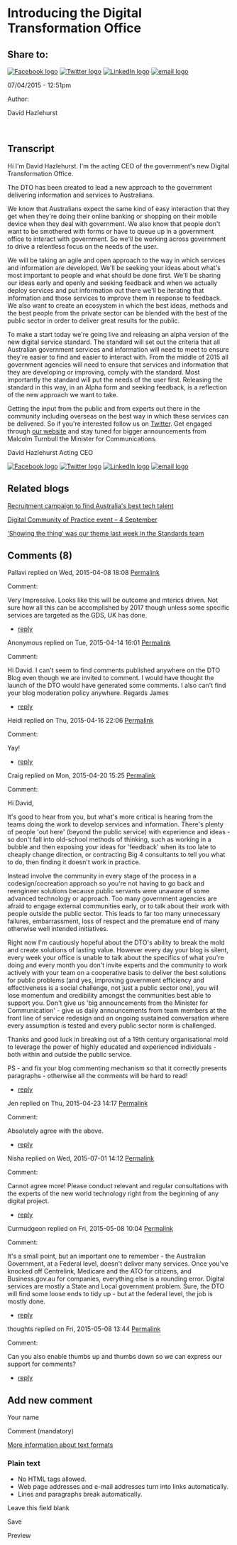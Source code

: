 Introducing the Digital Transformation Office
=============================================

Share to:
---------

[![Facebook logo](https://www.dto.gov.au/profiles/govcms/modules/features/govcms_share_links/images/facebook.png)](http://www.facebook.com/sharer.php?u=https%3A//www.dto.gov.au/blog/introducing-digital-transformation-office&t=Introducing%20the%20Digital%20Transformation%20Office "Share on Facebook") [![Twitter logo](https://www.dto.gov.au/profiles/govcms/modules/features/govcms_share_links/images/twitter.png)](http://twitter.com/share?url=https%3A//www.dto.gov.au/blog/introducing-digital-transformation-office&text=Introducing%20the%20Digital%20Transformation%20Office "Share this on Twitter") [![LinkedIn logo](https://www.dto.gov.au/profiles/govcms/modules/features/govcms_share_links/images/linkedin.png)](http://www.linkedin.com/shareArticle?mini=true&url=https%3A//www.dto.gov.au/blog/introducing-digital-transformation-office&title=Introducing%20the%20Digital%20Transformation%20Office&summary=%26nbsp%3BTranscriptHi%20I%27m%20David%20Hazlehurst.%20I%27m%20the%20acting%20CEO%20of%20the%20government%27s%20new%20Digital%20Transformation%20Office.The%20DTO%20has%20been%20created%20to%20lead%20a%20new%20approach%20to%20the%20government%20delivering%20information%20and%20services%20to%20Australians.%26nbsp%3B&source=Digital%20Transformation%20Office "Publish this post to LinkedIn") [![email logo](https://www.dto.gov.au/profiles/govcms/modules/features/govcms_share_links/images/email.png)](mailto:?subject=Introducing%20the%20Digital%20Transformation%20Office&body=https%3A//www.dto.gov.au/blog/introducing-digital-transformation-office "Share via email")

07/04/2015 - 12:51pm

Author: 

David Hazlehurst

 

Transcript
----------

Hi I'm David Hazlehurst. I'm the acting CEO of the government's new Digital Transformation Office.

The DTO has been created to lead a new approach to the government delivering information and services to Australians. 

We know that Australians expect the same kind of easy interaction that they get when they're doing their online banking or shopping on their mobile device when they deal with government. We also know that people don't want to be smothered with forms or have to queue up in a government office to interact with government. So we'll be working across government to drive a relentless focus on the needs of the user. 

We will be taking an agile and open approach to the way in which services and information are developed. We'll be seeking your ideas about what's most important to people and what should be done first. We'll be sharing our ideas early and openly and seeking feedback and when we actually deploy services and put information out there we'll be iterating that information and those services to improve them in response to feedback. We also want to create an ecosystem in which the best ideas, methods and the best people from the private sector can be blended with the best of the public sector in order to deliver great results for the public.

To make a start today we're going live and releasing an alpha version of the new digital service standard. The standard will set out the criteria that all Australian government services and information will need to meet to ensure they're easier to find and easier to interact with. From the middle of 2015 all government agencies will need to ensure that services and information that they are developing or improving, comply with the standard. Most importantly the standard will put the needs of the user first. Releasing the standard in this way, in an Alpha form and seeking feedback, is a reflection of the new approach we want to take. 

Getting the input from the public and from experts out there in the community including overseas on the best way in which these services can be delivered. So if you're interested follow us on [Twitter](https://twitter.com/ausdto). Get engaged through [our website](../index.html) and stay tuned for bigger announcements from Malcolm Turnbull the Minister for Communications.

David Hazlehurst
Acting CEO

[![Facebook logo](https://www.dto.gov.au/profiles/govcms/modules/features/govcms_share_links/images/facebook.png)](http://www.facebook.com/sharer.php?u=https%3A//www.dto.gov.au/blog/introducing-digital-transformation-office&t=Introducing%20the%20Digital%20Transformation%20Office "Share on Facebook") [![Twitter logo](https://www.dto.gov.au/profiles/govcms/modules/features/govcms_share_links/images/twitter.png)](http://twitter.com/share?url=https%3A//www.dto.gov.au/blog/introducing-digital-transformation-office&text=Introducing%20the%20Digital%20Transformation%20Office "Share this on Twitter") [![LinkedIn logo](https://www.dto.gov.au/profiles/govcms/modules/features/govcms_share_links/images/linkedin.png)](http://www.linkedin.com/shareArticle?mini=true&url=https%3A//www.dto.gov.au/blog/introducing-digital-transformation-office&title=Introducing%20the%20Digital%20Transformation%20Office&summary=%26nbsp%3BTranscriptHi%20I%27m%20David%20Hazlehurst.%20I%27m%20the%20acting%20CEO%20of%20the%20government%27s%20new%20Digital%20Transformation%20Office.The%20DTO%20has%20been%20created%20to%20lead%20a%20new%20approach%20to%20the%20government%20delivering%20information%20and%20services%20to%20Australians.%26nbsp%3B&source=Digital%20Transformation%20Office "Publish this post to LinkedIn") [![email logo](https://www.dto.gov.au/profiles/govcms/modules/features/govcms_share_links/images/email.png)](mailto:?subject=Introducing%20the%20Digital%20Transformation%20Office&body=https%3A//www.dto.gov.au/blog/introducing-digital-transformation-office "Share via email")

Related blogs
-------------

[Recruitment campaign to find Australia's best tech talent](1151.html)

[Digital Community of Practice event – 4 September](1136.html)

[‘Showing the thing’ was our theme last week in the Standards team](1131.html)

Comments (8)
------------

Pallavi replied on Wed, 2015-04-08 18:08 [Permalink](../comment/11.html#comment-11)

Comment: 

Very Impressive. Looks like this will be outcome and mterics driven. Not sure how all this can be accomplished by 2017 though unless some specific services are targeted as the GDS, UK has done.

-   [reply](https://www.dto.gov.au/comment/reply/206/11)

Anonymous replied on Tue, 2015-04-14 16:01 [Permalink](../comment/26.html#comment-26)

Comment: 

Hi David. I can't seem to find comments published anywhere on the DTO Blog even though we are invited to comment. I would have thought the launch of the DTO would have generated some comments. I also can't find your blog moderation policy anywhere. Regards James

-   [reply](https://www.dto.gov.au/comment/reply/206/26)

Heidi replied on Thu, 2015-04-16 22:06 [Permalink](../comment/31.html#comment-31)

Comment: 

Yay!

-   [reply](https://www.dto.gov.au/comment/reply/206/31)

Craig replied on Mon, 2015-04-20 15:25 [Permalink](../comment/66.html#comment-66)

Comment: 

Hi David,

It's good to hear from you, but what's more critical is hearing from the teams doing the work to develop services and information. There's plenty of people 'out here' (beyond the public service) with experience and ideas - so don't fall into old-school methods of thinking, such as working in a bubble and then exposing your ideas for 'feedback' when its too late to cheaply change direction, or contracting Big 4 consultants to tell you what to do, then finding it doesn't work in practice.

Instead involve the community in every stage of the process in a codesign/cocreation approach so you're not having to go back and reengineer solutions because public servants were unaware of some advanced technology or approach. Too many government agencies are afraid to engage external communities early, or to talk about their work with people outside the public sector. This leads to far too many unnecessary failures, embarrassment, loss of respect and the premature end of many otherwise well intended initiatives.

Right now I'm cautiously hopeful about the DTO's ability to break the mold and create solutions of lasting value. However every day your blog is silent, every week your office is unable to talk about the specifics of what you're doing and every month you don't invite experts and the community to work actively with your team on a cooperative basis to deliver the best solutions for public problems (and yes, improving government efficiency and effectiveness is a social challenge, not just a public sector one), you will lose momentum and credibility amongst the communities best able to support you. Don't give us 'big announcements from the Minister for Communication' - give us daily announcements from team members at the front line of service redesign and an ongoing sustained conversation where every assumption is tested and every public sector norm is challenged.

Thanks and good luck in breaking out of a 19th century organisational mold to leverage the power of highly educated and experienced individuals - both within and outside the public service.

PS - and fix your blog commenting mechanism so that it correctly presents paragraphs - otherwise all the comments will be hard to read!

-   [reply](https://www.dto.gov.au/comment/reply/206/66)

Jen replied on Thu, 2015-04-23 14:17 [Permalink](../comment/76.html#comment-76)

Comment: 

Absolutely agree with the above.

-   [reply](https://www.dto.gov.au/comment/reply/206/76)

Nisha replied on Wed, 2015-07-01 14:12 [Permalink](../comment/701.html#comment-701)

Comment: 

Cannot agree more! Please conduct relevant and regular consultations with the experts of the new world technology right from the beginning of any digital project.

-   [reply](https://www.dto.gov.au/comment/reply/206/701)

Curmudgeon replied on Fri, 2015-05-08 10:04 [Permalink](../comment/86.html#comment-86)

Comment: 

It's a small point, but an important one to remember - the Australian Government, at a Federal level, doesn't deliver many services. Once you've knocked off Centrelink, Medicare and the ATO for citizens, and Business.gov.au for companies, everything else is a rounding error. Digital services are mostly a State and Local government problem. Sure, the DTO will find some loose ends to tidy up - but at the federal level, the job is mostly done.

-   [reply](https://www.dto.gov.au/comment/reply/206/86)

thoughts replied on Fri, 2015-05-08 13:44 [Permalink](../comment/91.html#comment-91)

Comment: 

Can you also enable thumbs up and thumbs down so we can express our support for comments?

-   [reply](https://www.dto.gov.au/comment/reply/206/91)

Add new comment
---------------

Your name

Comment (mandatory)

[More information about text formats](../filter/tips.html)

### Plain text

-   No HTML tags allowed.
-   Web page addresses and e-mail addresses turn into links automatically.
-   Lines and paragraphs break automatically.

Leave this field blank

Save

Preview

